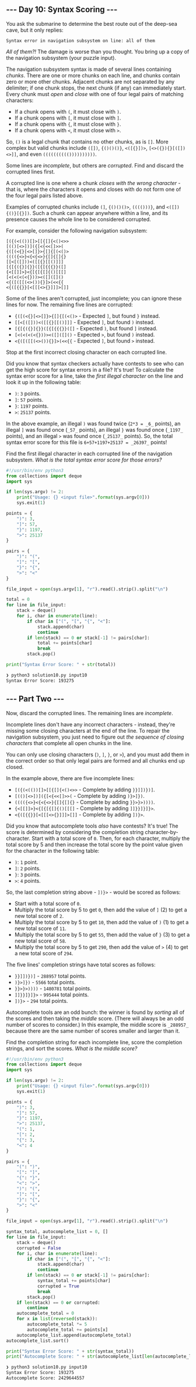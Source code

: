 ## --- Day 10: Syntax Scoring ---

You ask the submarine to determine the best route out of the deep-sea cave, but it only replies:

```
Syntax error in navigation subsystem on line: all of them
```

_All of them?!_ The damage is worse than you thought. You bring up a copy of the navigation subsystem (your puzzle input).

The navigation subsystem syntax is made of several lines containing _chunks_. There are one or more chunks on each line, and chunks contain zero or more other chunks. Adjacent chunks are not separated by any delimiter; if one chunk stops, the next chunk (if any) can immediately start. Every chunk must _open_ and _close_ with one of four legal pairs of matching characters:

-   If a chunk opens with `(`, it must close with `)`.
-   If a chunk opens with `[`, it must close with `]`.
-   If a chunk opens with `{`, it must close with `}`.
-   If a chunk opens with `<`, it must close with `>`.

So, `()` is a legal chunk that contains no other chunks, as is `[]`. More complex but valid chunks include `([])`, `{()()()}`, `<([{}])>`, `[<>({}){}[([])<>]]`, and even `(((((((((())))))))))`.

Some lines are _incomplete_, but others are _corrupted_. Find and discard the corrupted lines first.

A corrupted line is one where a chunk _closes with the wrong character_ - that is, where the characters it opens and closes with do not form one of the four legal pairs listed above.

Examples of corrupted chunks include `(]`, `{()()()>`, `(((()))}`, and `<([]){()}[{}])`. Such a chunk can appear anywhere within a line, and its presence causes the whole line to be considered corrupted.

For example, consider the following navigation subsystem:

```
[({(<(())[]>[[{[]{<()<>>
[(()[<>])]({[<{<<[]>>(
{([(<{}[<>[]}>{[]{[(<()>
(((({<>}<{<{<>}{[]{[]{}
[[<[([]))<([[{}[[()]]]
[{[{({}]{}}([{[{{{}}([]
{<[[]]>}<{[{[{[]{()[[[]
[<(<(<(<{}))><([]([]()
<{([([[(<>()){}]>(<<{{
<{([{{}}[<[[[<>{}]]]>[]]
```

Some of the lines aren't corrupted, just incomplete; you can ignore these lines for now. The remaining five lines are corrupted:

-   `{([(<{}[<>[]}>{[]{[(<()>` - Expected `]`, but found `}` instead.
-   `[[<[([]))<([[{}[[()]]]` - Expected `]`, but found `)` instead.
-   `[{[{({}]{}}([{[{{{}}([]` - Expected `)`, but found `]` instead.
-   `[<(<(<(<{}))><([]([]()` - Expected `>`, but found `)` instead.
-   `<{([([[(<>()){}]>(<<{{` - Expected `]`, but found `>` instead.

Stop at the first incorrect closing character on each corrupted line.

Did you know that syntax checkers actually have contests to see who can get the high score for syntax errors in a file? It's true! To calculate the syntax error score for a line, take the _first illegal character_ on the line and look it up in the following table:

-   `)`: `3` points.
-   `]`: `57` points.
-   `}`: `1197` points.
-   `>`: `25137` points.

In the above example, an illegal `)` was found twice (`2*3 = _6_` points), an illegal `]` was found once (`_57_` points), an illegal `}` was found once (`_1197_` points), and an illegal `>` was found once (`_25137_` points). So, the total syntax error score for this file is `6+57+1197+25137 = _26397_` points!

Find the first illegal character in each corrupted line of the navigation subsystem. _What is the total syntax error score for those errors?_

```python
#!/usr/bin/env python3
from collections import deque
import sys

if len(sys.argv) != 2:
    print("Usage: {} <input file>".format(sys.argv[0]))
    sys.exit(1)

points = {
    ")": 3,
    "]": 57,
    "}": 1197,
    ">": 25137
}

pairs = {
    ")": "(",
    "]": "[",
    "}": "{",
    ">": "<"
}

file_input = open(sys.argv[1], "r").read().strip().split("\n")

total = 0
for line in file_input:
    stack = deque()
    for i, char in enumerate(line):
        if char in ["(", "[", "{", "<"]:
            stack.append(char)
            continue
        if len(stack) == 0 or stack[-1] != pairs[char]:
            total += points[char]
            break
        stack.pop()

print("Syntax Error Score: " + str(total))
```

```bash
❯ python3 solution10.py input10
Syntax Error Score: 193275
```

## --- Part Two ---

Now, discard the corrupted lines. The remaining lines are _incomplete_.

Incomplete lines don't have any incorrect characters - instead, they're missing some closing characters at the end of the line. To repair the navigation subsystem, you just need to figure out _the sequence of closing characters_ that complete all open chunks in the line.

You can only use closing characters (`)`, `]`, `}`, or `>`), and you must add them in the correct order so that only legal pairs are formed and all chunks end up closed.

In the example above, there are five incomplete lines:

-   `[({(<(())[]>[[{[]{<()<>>` - Complete by adding `}}]])})]`.
-   `[(()[<>])]({[<{<<[]>>(` - Complete by adding `)}>]})`.
-   `(((({<>}<{<{<>}{[]{[]{}` - Complete by adding `}}>}>))))`.
-   `{<[[]]>}<{[{[{[]{()[[[]` - Complete by adding `]]}}]}]}>`.
-   `<{([{{}}[<[[[<>{}]]]>[]]` - Complete by adding `])}>`.

Did you know that autocomplete tools _also_ have contests? It's true! The score is determined by considering the completion string character-by-character. Start with a total score of `0`. Then, for each character, multiply the total score by 5 and then increase the total score by the point value given for the character in the following table:

-   `)`: `1` point.
-   `]`: `2` points.
-   `}`: `3` points.
-   `>`: `4` points.

So, the last completion string above - `])}>` - would be scored as follows:

-   Start with a total score of `0`.
-   Multiply the total score by 5 to get `0`, then add the value of `]` (2) to get a new total score of `2`.
-   Multiply the total score by 5 to get `10`, then add the value of `)` (1) to get a new total score of `11`.
-   Multiply the total score by 5 to get `55`, then add the value of `}` (3) to get a new total score of `58`.
-   Multiply the total score by 5 to get `290`, then add the value of `>` (4) to get a new total score of `294`.

The five lines' completion strings have total scores as follows:

-   `}}]])})]` - `288957` total points.
-   `)}>]})` - `5566` total points.
-   `}}>}>))))` - `1480781` total points.
-   `]]}}]}]}>` - `995444` total points.
-   `])}>` - `294` total points.

Autocomplete tools are an odd bunch: the winner is found by _sorting_ all of the scores and then taking the _middle_ score. (There will always be an odd number of scores to consider.) In this example, the middle score is `_288957_` because there are the same number of scores smaller and larger than it.

Find the completion string for each incomplete line, score the completion strings, and sort the scores. _What is the middle score?_

```python
#!/usr/bin/env python3
from collections import deque
import sys

if len(sys.argv) != 2:
    print("Usage: {} <input file>".format(sys.argv[0]))
    sys.exit(1)

points = {
    ")": 3,
    "]": 57,
    "}": 1197,
    ">": 25137,
    "(": 1,
    "[": 2,
    "{": 3,
    "<": 4
}

pairs = {
    "(": ")",
    "[": "]",
    "{": "}",
    "<": ">",
    ")": "(",
    "]": "[",
    "}": "{",
    ">": "<"
}

file_input = open(sys.argv[1], "r").read().strip().split("\n")

syntax_total, autocomplete_list = 0, []
for line in file_input:
    stack = deque()
    corrupted = False
    for i, char in enumerate(line):
        if char in ["(", "[", "{", "<"]:
            stack.append(char)
            continue
        if len(stack) == 0 or stack[-1] != pairs[char]:
            syntax_total += points[char]
            corrupted = True
            break
        stack.pop()
    if len(stack) == 0 or corrupted:
        continue
    autocomplete_total = 0
    for x in list(reversed(stack)):
        autocomplete_total *= 5
        autocomplete_total += points[x]
    autocomplete_list.append(autocomplete_total)
autocomplete_list.sort()

print("Syntax Error Score: " + str(syntax_total))
print("Autocomplete Score: " + str(autocomplete_list[len(autocomplete_list)//2]))
```

```bash
❯ python3 solution10.py input10
Syntax Error Score: 193275
Autocomplete Score: 2429644557
```